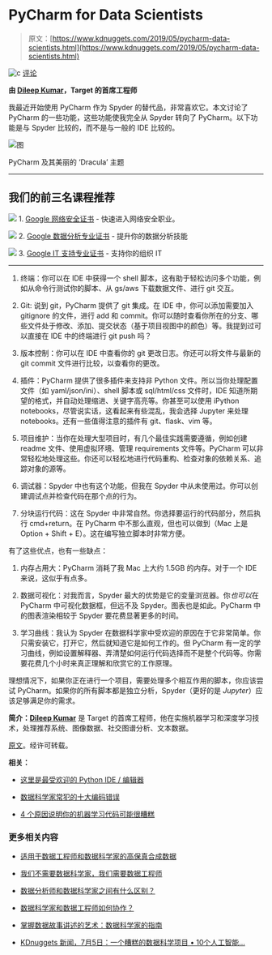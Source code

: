 # PyCharm for Data Scientists

> 原文：[https://www.kdnuggets.com/2019/05/pycharm-data-scientists.html](https://www.kdnuggets.com/2019/05/pycharm-data-scientists.html)

![c](../Images/3d9c022da2d331bb56691a9617b91b90.png) [评论](#comments)

**由 [Dileep Kumar](https://www.linkedin.com/in/dileep-kumar-a747371b/)，Target 的首席工程师**

我最近开始使用 PyCharm 作为 Spyder 的替代品，非常喜欢它。本文讨论了 PyCharm 的一些功能，这些功能使我完全从 Spyder 转向了 PyCharm。以下功能是与 Spyder 比较的，而不是与一般的 IDE 比较的。

![图](../Images/c4c2a98fb87a8a5c7f7e9ffe377d0c8d.png)

PyCharm 及其美丽的 ‘Dracula’ 主题

* * *

## 我们的前三名课程推荐

![](../Images/0244c01ba9267c002ef39d4907e0b8fb.png) 1\. [Google 网络安全证书](https://www.kdnuggets.com/google-cybersecurity) - 快速进入网络安全职业。

![](../Images/e225c49c3c91745821c8c0368bf04711.png) 2\. [Google 数据分析专业证书](https://www.kdnuggets.com/google-data-analytics) - 提升你的数据分析技能

![](../Images/0244c01ba9267c002ef39d4907e0b8fb.png) 3\. [Google IT 支持专业证书](https://www.kdnuggets.com/google-itsupport) - 支持你的组织 IT

* * *

1.  终端：你可以在 IDE 中获得一个 shell 脚本，这有助于轻松访问多个功能，例如从命令行测试你的脚本、从 gs/aws 下载数据文件、进行 git 交互。

1.  Git: 说到 git，PyCharm 提供了 git 集成。在 IDE 中，你可以添加需要加入 gitignore 的文件，进行 add 和 commit。你可以随时查看你所在的分支、哪些文件处于修改、添加、提交状态（基于项目视图中的颜色）等。我提到过可以直接在 IDE 中的终端进行 git push 吗？

1.  版本控制：你可以在 IDE 中查看你的 git 更改日志。你还可以将文件与最新的 git commit 文件进行比较，以查看你的更改。

1.  插件：PyCharm 提供了很多插件来支持非 Python 文件。所以当你处理配置文件（如 yaml/json/ini）、shell 脚本或 sql/html/css 文件时，IDE 知道所期望的格式，并自动处理缩进、关键字高亮等。你甚至可以使用 iPython notebooks，尽管说实话，这看起来有些混乱，我会选择 Jupyter 来处理 notebooks。还有一些值得注意的插件有 git、flask、vim 等。

1.  项目维护：当你在处理大型项目时，有几个最佳实践需要遵循，例如创建 readme 文件、使用虚拟环境、管理 requirements 文件等。PyCharm 可以非常轻松地处理这些。你还可以轻松地进行代码重构、检查对象的依赖关系、追踪对象的源等。

1.  调试器：Spyder 中也有这个功能，但我在 Spyder 中从未使用过。你可以创建调试点并检查代码在那个点的行为。

1.  分块运行代码：这在 Spyder 中非常自然。你选择要运行的代码部分，然后执行 cmd+return。在 PyCharm 中不那么直观，但也可以做到（Mac 上是 Option + Shift + E）。这在编写独立脚本时非常方便。

有了这些优点，也有一些缺点：

1.  内存占用大：PyCharm 消耗了我 Mac 上大约 1.5GB 的内存。对于一个 IDE 来说，这似乎有点多。

1.  数据可视化：对我而言，Spyder 最大的优势是它的变量浏览器。你*也可以*在 PyCharm 中可视化数据框，但远不及 Spyder。图表也是如此。PyCharm 中的图表渲染相较于 Spyder 要花费显著更多的时间。

1.  学习曲线：我认为 Spyder 在数据科学家中受欢迎的原因在于它非常简单。你只需安装它，打开它，然后就知道它是如何工作的。但 PyCharm 有一定的学习曲线，例如设置解释器、弄清楚如何运行代码选择而不是整个代码等。你需要花费几个小时来真正理解和欣赏它的工作原理。

理想情况下，如果你正在进行一个项目，需要处理多个相互作用的脚本，你应该尝试 PyCharm。如果你的所有脚本都是独立分析，Spyder（更好的是 *Jupyter*）应该足够满足你的需求。

**简介：[Dileep Kumar](https://www.linkedin.com/in/dileep-kumar-a747371b/)** 是 Target 的首席工程师，他在实施机器学习和深度学习技术，处理推荐系统、图像数据、社交图谱分析、文本数据。

[原文](https://medium.com/datadriveninvestor/pycharm-for-data-science-b3fb3daae373)。经许可转载。

**相关：**

+   [这里是最受欢迎的 Python IDE / 编辑器](/2018/12/most-popular-python-ide-editor.html)

+   [数据科学家常犯的十大编码错误](/2019/04/top-10-coding-mistakes-data-scientists.html)

+   [4 个原因说明你的机器学习代码可能很糟糕](/2019/02/4-reasons-machine-learning-code-probably-bad.html)

### 更多相关内容

+   [适用于数据工程师和数据科学家的高保真合成数据](https://www.kdnuggets.com/2022/tonic-high-fidelity-synthetic-data-engineers-scientists-alike.html)

+   [我们不需要数据科学家，我们需要数据工程师](https://www.kdnuggets.com/2021/02/dont-need-data-scientists-need-data-engineers.html)

+   [数据分析师和数据科学家之间有什么区别？](https://www.kdnuggets.com/2022/03/difference-data-analysts-data-scientists.html)

+   [数据科学家和数据工程师如何协作？](https://www.kdnuggets.com/2022/08/data-scientists-data-engineers-work-together.html)

+   [掌握数据故事讲述的艺术：数据科学家的指南](https://www.kdnuggets.com/2023/06/mastering-art-data-storytelling-guide-data-scientists.html)

+   [KDnuggets 新闻，7月5日：一个糟糕的数据科学项目 • 10个人工智能…](https://www.kdnuggets.com/2023/n24.html)
